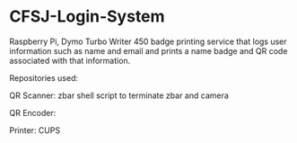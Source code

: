 # CFSJ-Login-System
Raspberry Pi, Dymo Turbo Writer 450 badge printing service that logs user information such as name and email and prints a name badge and QR code associated with that information.

Repositories used:

QR Scanner:
zbar
shell script to terminate zbar and camera

QR Encoder:

Printer:
CUPS
